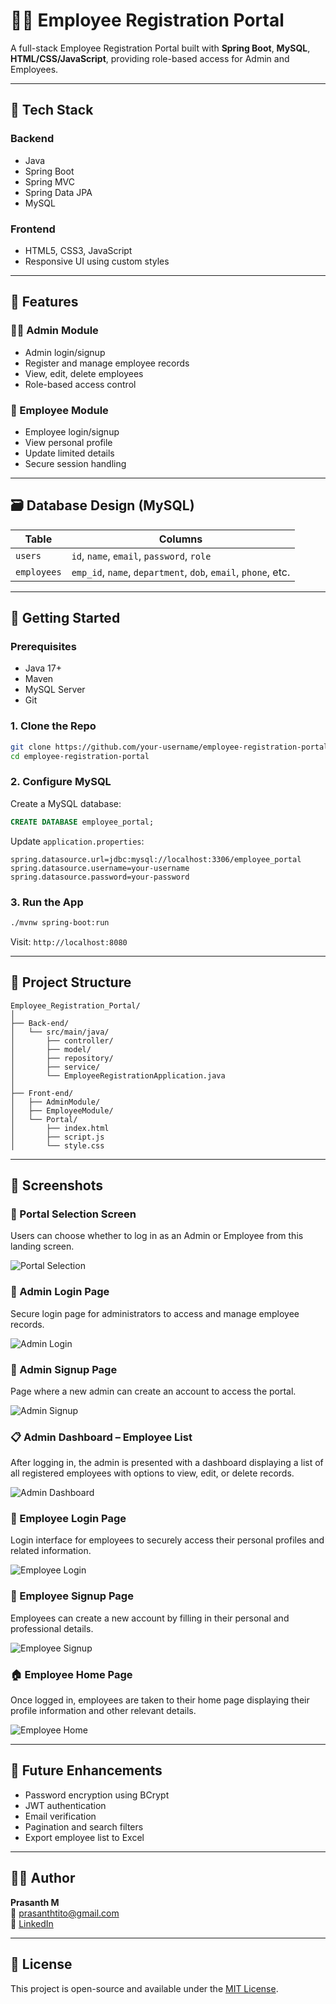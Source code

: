 
# 🧑‍💼 Employee Registration Portal

A full-stack Employee Registration Portal built with **Spring Boot**, **MySQL**, **HTML/CSS/JavaScript**, providing role-based access for Admin and Employees.

---

## 🔧 Tech Stack

### Backend
- Java
- Spring Boot
- Spring MVC
- Spring Data JPA
- MySQL

### Frontend
- HTML5, CSS3, JavaScript
- Responsive UI using custom styles

---

## 🔐 Features

### 👨‍💼 Admin Module
- Admin login/signup
- Register and manage employee records
- View, edit, delete employees
- Role-based access control

### 👷 Employee Module
- Employee login/signup
- View personal profile
- Update limited details
- Secure session handling

---

## 🗃️ Database Design (MySQL)

| Table         | Columns                             |
|---------------|--------------------------------------|
| `users`       | `id`, `name`, `email`, `password`, `role` |
| `employees`   | `emp_id`, `name`, `department`, `dob`, `email`, `phone`, etc. |

---

## 🚀 Getting Started

### Prerequisites
- Java 17+
- Maven
- MySQL Server
- Git

### 1. Clone the Repo
```bash
git clone https://github.com/your-username/employee-registration-portal.git
cd employee-registration-portal
```

### 2. Configure MySQL
Create a MySQL database:
```sql
CREATE DATABASE employee_portal;
```

Update `application.properties`:
```properties
spring.datasource.url=jdbc:mysql://localhost:3306/employee_portal
spring.datasource.username=your-username
spring.datasource.password=your-password
```

### 3. Run the App
```bash
./mvnw spring-boot:run
```

Visit: `http://localhost:8080`

---

## 📂 Project Structure

```
Employee_Registration_Portal/
│
├── Back-end/
│   └── src/main/java/
│       ├── controller/
│       ├── model/
│       ├── repository/
│       ├── service/
│       └── EmployeeRegistrationApplication.java
│
├── Front-end/
│   ├── AdminModule/
│   ├── EmployeeModule/
│   └── Portal/
│       ├── index.html
│       ├── script.js
│       └── style.css
```

---

## 📸 Screenshots

### 🔰 Portal Selection Screen
Users can choose whether to log in as an Admin or Employee from this landing screen.

![Portal Selection](https://github.com/user-attachments/assets/303c7783-a877-4176-9b81-263ebd2301e9)

### 🔐 Admin Login Page
Secure login page for administrators to access and manage employee records.

![Admin Login](https://github.com/user-attachments/assets/61ccb88d-1e7a-444f-b6a9-2ffa7f382177)

### 📝 Admin Signup Page
Page where a new admin can create an account to access the portal.

![Admin Signup](https://github.com/user-attachments/assets/91fd9eb3-8475-404e-835c-a4627e7231a9)

### 📋 Admin Dashboard – Employee List
After logging in, the admin is presented with a dashboard displaying a list of all registered employees with options to view, edit, or delete records.

![Admin Dashboard](https://github.com/user-attachments/assets/895da612-8fdd-4d4f-94a6-6e5ce3bfa3f9)

### 👷 Employee Login Page
Login interface for employees to securely access their personal profiles and related information.

![Employee Login](https://github.com/user-attachments/assets/1d84ba45-a437-4f26-932e-f93ddc6854a9)

### 📝 Employee Signup Page
Employees can create a new account by filling in their personal and professional details.

![Employee Signup](https://github.com/user-attachments/assets/b956e132-3cc0-4da2-9307-d2a2d49a32e6)

### 🏠 Employee Home Page
Once logged in, employees are taken to their home page displaying their profile information and other relevant details.

![Employee Home](https://github.com/user-attachments/assets/294f78c1-6014-494f-84a7-6e4d0eb41af9)

---

## 🧪 Future Enhancements
- Password encryption using BCrypt
- JWT authentication
- Email verification
- Pagination and search filters
- Export employee list to Excel

---

## 🧑‍💻 Author

**Prasanth M**  
📧 prasanthtito@gmail.com  
📌 [LinkedIn](https://www.linkedin.com/in/prasanth85)

---

## 📄 License

This project is open-source and available under the [MIT License](LICENSE).
